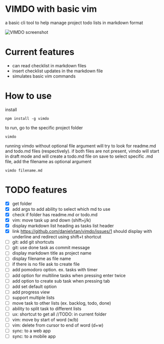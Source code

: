# VIMDO with basic vim
a basic cli tool to help manage project todo lists in markdown format

![VIMDO screenshot](https://raw.githubusercontent.com/danielvtan/vimdo/main/screenshots/screenshot.png)


# Current features
- can read checklist in markdown files
- insert checklist updates in the markdown file
- simulates basic vim commands

# How to use
install
```
npm install -g vimdo
````
to run, go to the specific project folder
```
vimdo
````
running vimdo without optional file argument will try to look for readme.md and todo.md files (respectively).
if both files are not present, vimdo will start in draft mode and will create a todo.md file on save
to select specific .md file, add the filename as optional argument
```
vimdo filename.md
```

# TODO features
- [x] get folder
- [x] add args to add ability to select which md to use
- [x] check if folder has readme.md or todo.md
- [x] vim: move task up and down (shift+j/k)
- [x] display markdown list heading as tasks list header
- [x] link https://github.com/danielvtan/vimdo/issues/1 should display with underline and redirect using shift+t shortcut
- [ ] git: add git shortcuts
- [ ] git: use done task as commit message
- [ ] display markdown title as project name
- [ ] display filename as file name
- [ ] if there is no file ask to create file
- [ ] add pomodoro option. ex. tasks with timer
- [ ] add option for multiline tasks  when pressing enter twice
- [ ] add option to create sub task when pressing tab
- [ ] add set default option
- [ ] add progress view
- [ ] support multiple lists
- [ ] move task to other lists (ex. backlog, todo, done)
- [ ] ability to split task to different lists
- [ ] ux: shortcut to get all //TODO: in current folder
- [ ] vim: move by start of word (w/b)
- [ ] vim: delete from cursor to end of word (d+w)
- [ ] sync: to a web app
- [ ] sync: to a mobile app
